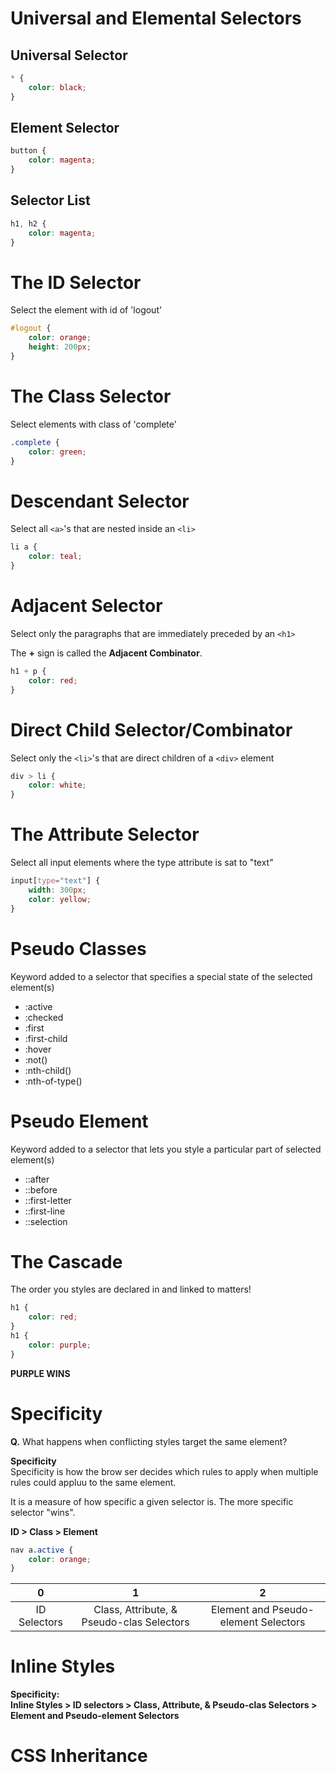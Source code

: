 # Universal and Elemental Selectors

## Universal Selector

```CSS
* {
    color: black;
}
```

## Element Selector

```CSS
button {
    color: magenta;
}
```

## Selector List 

```CSS 
h1, h2 {
    color: magenta;
}
```

# The ID Selector

Select the element with id of 'logout'

```CSS
#logout {
    color: orange;
    height: 200px;
}
```

# The Class Selector

Select elements with class of 'complete'

```CSS 
.complete {
    color: green;
}
```

# Descendant Selector

Select all `<a>`'s that are nested inside an `<li>`

```CSS
li a {
    color: teal;
}
```

# Adjacent Selector 

Select only the paragraphs that are immediately preceded by an `<h1>`  

The **+** sign is called the **Adjacent Combinator**.
  
```CSS
h1 + p {
    color: red;
}
```

# Direct Child Selector/Combinator

Select only the `<li>`'s that are direct children of a `<div>` element

```CSS 
div > li {
    color: white;
}
```

# The Attribute Selector

Select all input elements where the type attribute is sat to "text"

```CSS 
input[type="text"] {
    width: 300px;
    color: yellow;
}
```

# Pseudo Classes

Keyword added to a selector that specifies a special state of the selected element(s)
- :active
- :checked
- :first
- :first-child
- :hover
- :not()
- :nth-child()
- :nth-of-type()

# Pseudo Element 

Keyword added to a selector that lets you style a particular part of selected element(s)

- ::after
- ::before
- ::first-letter
- ::first-line
- ::selection

# The Cascade 

The order you styles are declared in and linked to matters!

```CSS
h1 {
    color: red;
}
h1 {
    color: purple;
}
```
**PURPLE WINS**

# Specificity

**Q.** What happens when conflicting styles target the same element?  
  
  
**Specificity**  
Specificity is how the brow ser decides which rules to apply when multiple rules could appluu to the same element.  
  
It is a measure of how specific a given selector is. The more specific selector "wins".  
  
**ID > Class > Element**  
  
```CSS
nav a.active {
    color: orange;
}
```

| 0 | 1 | 2 |
|:-:|:-:|:-:|
|ID Selectors|Class, Attribute, & Pseudo-clas Selectors|Element and Pseudo-element Selectors|
  
# Inline Styles

**Specificity:  
 Inline Styles > ID selectors > Class, Attribute, & Pseudo-clas Selectors > Element and Pseudo-element Selectors**

# CSS Inheritance

